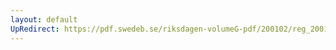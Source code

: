 ```yaml
---
layout: default
UpRedirect: https://pdf.swedeb.se/riksdagen-volumeG-pdf/200102/reg_200102/reg_200102_0302.pdf
---
```

